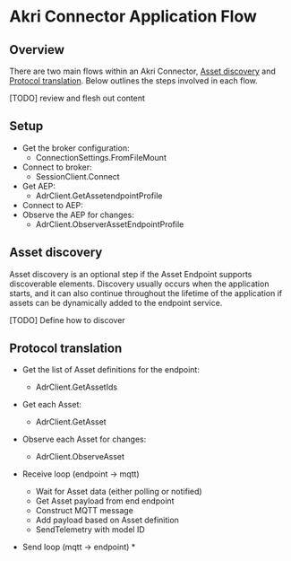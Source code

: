 # Akri Connector Application Flow

## Overview

There are two main flows within an Akri Connector, [Asset discovery](#asset-discovery) and [Protocol translation](#protocol-translation). Below outlines the steps involved in each flow.

[TODO] review and flesh out content

## Setup

* Get the broker configuration:
    * ConnectionSettings.FromFileMount
* Connect to broker: 
    * SessionClient.Connect
* Get AEP: 
    * AdrClient.GetAssetendpointProfile
* Connect to AEP:
* Observe the AEP for changes: 
    * AdrClient.ObserverAssetEndpointProfile

## Asset discovery

Asset discovery is an optional step if the Asset Endpoint supports discoverable elements. Discovery usually occurs when the application starts, and it can also continue throughout the lifetime of the application if assets can be dynamically added to the endpoint service.

[TODO] Define how to discover

## Protocol translation

* Get the list of Asset definitions for the endpoint:
    * AdrClient.GetAssetIds
* Get each Asset:
    * AdrClient.GetAsset
* Observe each Asset for changes:
    * AdrClient.ObserveAsset

* Receive loop (endpoint -> mqtt)
    * Wait for Asset data (either polling or notified)
    * Get Asset payload from end endpoint
    * Construct MQTT message
    * Add payload based on Asset definition
    * SendTelemetry with model ID

* Send loop (mqtt -> endpoint)
    * 
